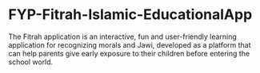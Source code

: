 # FYP-Fitrah-Islamic-EducationalApp
The Fitrah application is an interactive, fun and user-friendly learning application for recognizing morals and Jawi, developed as a platform that can help parents give early exposure to their children before entering the school world.
